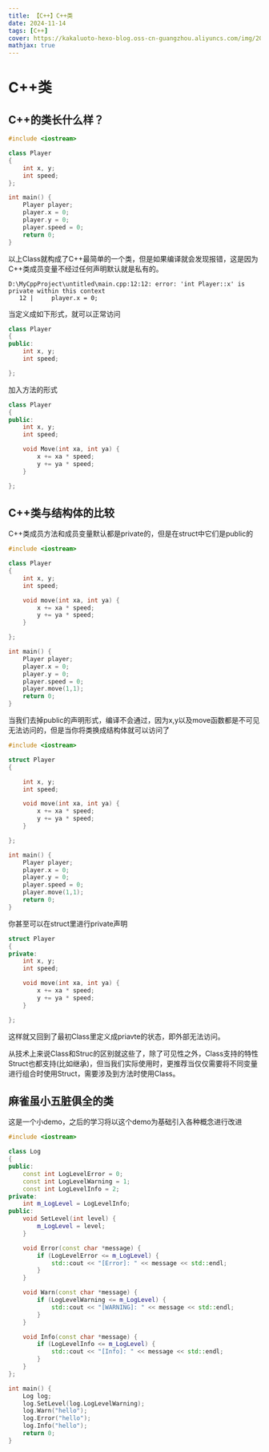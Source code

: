 ```yaml
---
title: 【C++】C++类
date: 2024-11-14
tags: [C++]
cover: https://kakaluoto-hexo-blog.oss-cn-guangzhou.aliyuncs.com/img/2021_10_19_6.webp
mathjax: true
---
```


# C++类

## C++的类长什么样？

```C++
#include <iostream>

class Player
{
    int x, y;
    int speed;
};

int main() {
    Player player;
    player.x = 0;
    player.y = 0;
    player.speed = 0;
    return 0;
}

```

以上Class就构成了C++最简单的一个类，但是如果编译就会发现报错，这是因为C++类成员变量不经过任何声明默认就是私有的。

```
D:\MyCppProject\untitled\main.cpp:12:12: error: 'int Player::x' is private within this context
   12 |     player.x = 0;
```

当定义成如下形式，就可以正常访问

```C++
class Player
{
public:
    int x, y;
    int speed;

};
```

加入方法的形式

```C++
class Player
{
public:
    int x, y;
    int speed;

    void Move(int xa, int ya) {
        x += xa * speed;
        y += ya * speed;
    }

};
```

## C++类与结构体的比较

C++类成员方法和成员变量默认都是private的，但是在struct中它们是public的

```C++
#include <iostream>

class Player
{
    int x, y;
    int speed;

    void move(int xa, int ya) {
        x += xa * speed;
        y += ya * speed;
    }

};

int main() {
    Player player;
    player.x = 0;
    player.y = 0;
    player.speed = 0;
    player.move(1,1);
    return 0;
}
```

当我们去掉public的声明形式，编译不会通过，因为x,y以及move函数都是不可见无法访问的，但是当你将类换成结构体就可以访问了

```C++
#include <iostream>

struct Player
{

    int x, y;
    int speed;

    void move(int xa, int ya) {
        x += xa * speed;
        y += ya * speed;
    }

};

int main() {
    Player player;
    player.x = 0;
    player.y = 0;
    player.speed = 0;
    player.move(1,1);
    return 0;
}
```

你甚至可以在struct里进行private声明

```C++
struct Player
{
private:
    int x, y;
    int speed;

    void move(int xa, int ya) {
        x += xa * speed;
        y += ya * speed;
    }

};
```

这样就又回到了最初Class里定义成priavte的状态，即外部无法访问。

从技术上来说Class和Struc的区别就这些了，除了可见性之外，Class支持的特性Struct也都支持(比如继承)，但当我们实际使用时，更推荐当仅仅需要将不同变量进行组合时使用Struct，需要涉及到方法时使用Class。

## 麻雀虽小五脏俱全的类

这是一个小demo，之后的学习将以这个demo为基础引入各种概念进行改进

```C++
#include <iostream>

class Log
{
public:
    const int LogLevelError = 0;
    const int LogLevelWarning = 1;
    const int LogLevelInfo = 2;
private:
    int m_LogLevel = LogLevelInfo;
public:
    void SetLevel(int level) {
        m_LogLevel = level;
    }

    void Error(const char *message) {
        if (LogLevelError <= m_LogLevel) {
            std::cout << "[Error]: " << message << std::endl;
        }
    }

    void Warn(const char *message) {
        if (LogLevelWarning <= m_LogLevel) {
            std::cout << "[WARNING]: " << message << std::endl;
        }
    }

    void Info(const char *message) {
        if (LogLevelInfo <= m_LogLevel) {
            std::cout << "[Info]: " << message << std::endl;
        }
    }
};

int main() {
    Log log;
    log.SetLevel(log.LogLevelWarning);
    log.Warn("hello");
    log.Error("hello");
    log.Info("hello");
    return 0;
}
```





















